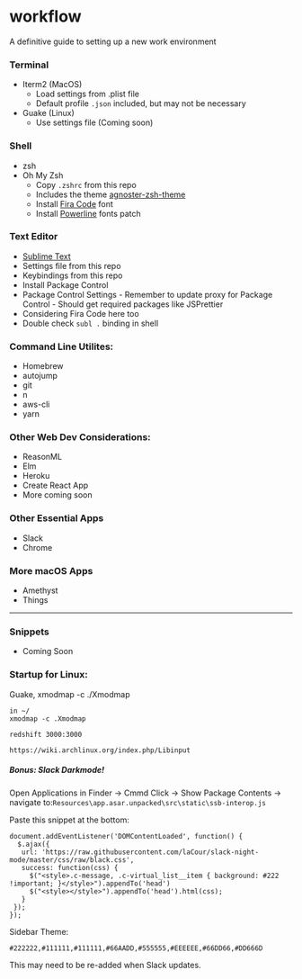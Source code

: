 # workflow

A definitive guide to setting up a new work environment

### Terminal
- Iterm2 (MacOS)
	- Load settings from .plist file
	- Default profile `.json` included, but may not be necessary
- Guake (Linux)
	- Use settings file (Coming soon)

### Shell
- zsh
- Oh My Zsh
  - Copy `.zshrc` from this repo
  - Includes the theme [agnoster-zsh-theme](https://github.com/agnoster/agnoster-zsh-theme)
  - Install [Fira Code](https://github.com/tonsky/FiraCode) font
  - Install [Powerline](https://github.com/powerline/fonts) fonts patch

### Text Editor
- [Sublime Text](https://www.sublimetext.com/)
- Settings file from this repo
- Keybindings from this repo
- Install Package Control
- Package Control Settings
		- Remember to update proxy for Package Control
		- Should get required packages like JSPrettier
- Considering Fira Code here too
- Double check `subl .` binding in shell

### Command Line Utilites:
- Homebrew
- autojump
- git
- n
- aws-cli
- yarn

### Other Web Dev Considerations:

- ReasonML
- Elm
- Heroku
- Create React App
- More coming soon

### Other Essential Apps

- Slack
- Chrome

### More macOS Apps

- Amethyst
- Things

-----

### Snippets

- Coming Soon

### Startup for Linux:

Guake, xmodmap -c ./Xmodmap

```
in ~/
xmodmap -c .Xmodmap
```
```
redshift 3000:3000
```
```
https://wiki.archlinux.org/index.php/Libinput
```


##### Bonus: Slack Darkmode!

Open Applications in Finder -> Cmmd Click -> Show Package Contents -> navigate to:`Resources\app.asar.unpacked\src\static\ssb-interop.js`

Paste this snippet at the bottom:

```
document.addEventListener('DOMContentLoaded', function() {
  $.ajax({
   url: 'https://raw.githubusercontent.com/laCour/slack-night-mode/master/css/raw/black.css',
   success: function(css) {
     $("<style>.c-message, .c-virtual_list__item { background: #222 !important; }</style>").appendTo('head')
     $("<style></style>").appendTo('head').html(css);
   }
 });
});
```

Sidebar Theme:

```
#222222,#111111,#111111,#66AADD,#555555,#EEEEEE,#66DD66,#DD666D
```

This may need to be re-added when Slack updates.
